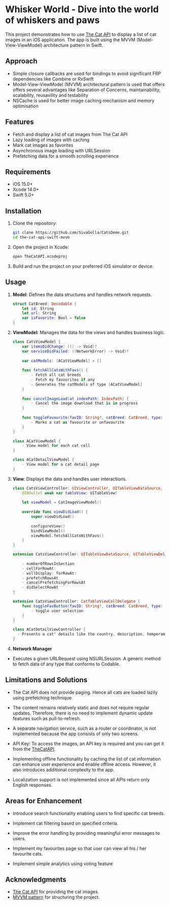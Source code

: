 # Whisker World - Dive into the world of whiskers and paws

This project demonstrates how to use [The Cat API](https://thecatapi.com/) to display a list of cat images in an iOS application. The app is built using the MVVM (Model-View-ViewModel) architecture pattern in Swift.

## Approach
- Simple closure callbacks are used for bindings to avoid significant FRP dependencies like Combine or RxSwift
- Model-View-ViewModel (MVVM) architectural pattern is used that offers offers several advantages like Separation of Concerns, maintainability, scalability, reusavility and testability
- NSCache is used for better image caching mechanism and memory optimisation
 
## Features

- Fetch and display a list of cat images from The Cat API
- Lazy loading of images with caching
- Mark cat images as favorites
- Asynchronous image loading with URLSession
- Prefetching data for a smooth scrolling experience

## Requirements

- iOS 15.0+
- Xcode 14.0+
- Swift 5.0+

## Installation

1. Clone the repository:
    ```sh
    git clone https://github.com/SivaGolla/CatsDemo.git
    cd the-cat-api-swift-mvvm
    ```

2. Open the project in Xcode:
    ```sh
    open TheCatAPI.xcodeproj
    ```

3. Build and run the project on your preferred iOS simulator or device.

## Usage

1. **Model**: Defines the data structures and handles network requests.
    ```swift
    struct CatBreed: Decodable {
        let id: String
        let url: String
        var isFavorite: Bool = false
    }
    ```    

2. **ViewModel**: Manages the data for the views and handles business logic.
    ```swift
    class CatsViewModel {
        var itemsDidChange: (() -> Void)?
        var serviceDidFailed: ((NetworkError) -> Void)?
        
        var catModels: [ACatViewModel] = []
            
        func fetchAllCatsWithFavs() {
            - Fetch all cat breeds
            - Fetch my favourites if any
            - Generates the catModels of type [ACatViewModel]
        }
            
        func cancelImageLoad(at indexPath: IndexPath) {
            - Cancel the image download that is in progress
        }
        
        func toggleFavourite(favID: String?, catBreed: CatBreed, type: FavOpType) {
            - Marks a cat as favourite or unfavourite 
        }
    }
    
    class ACatViewModel {
        - View model for each cat cell
    }
    
    class ACatDetailViewModel {
        - View model for a cat detail page
    }
    ```

3. **View**: Displays the data and handles user interactions.
    ```swift
    class CatsViewController: UIViewController, UITableViewDataSource, UITableViewDelegate {
        @IBOutlet weak var tableView: UITableView!
        
        let viewModel = CatImageViewModel()
        
        override func viewDidLoad() {
            super.viewDidLoad()
            
            configureView()
            bindViewModel()
            viewModel.fetchAllCatsWithFavs()
        }
    }
    
    extension CatsViewController: UITableViewDataSource, UITableViewDelegate, UITableViewDataSourcePrefetching {
        
        - numberOfRowsInSection
        - cellForRowAt:
        - willDisplay: forRowAt:
        - prefetchRowsAt
        - cancelPrefetchingForRowsAt
        - didSelectRowAt
    }
    
    extension CatsViewController: CatTableViewCellDelegate {
        func toggleFavButton(favID: String?, catBreed: CatBreed, type: FavOpType) {
            - toggle user selection
        }
    }
    
    class ACatDetailViewController {
      - Presents a cat' details like the country, description, temperament etc
    }
    ```

4. **Network Manager**
- Executes a given URLRequest using NSURLSession. A generic method to fetch data of any type that conforms to Codable.


## Limitations and Solutions

- The Cat API does not provide paging. Hence all cats are loaded lazily using prefetching technique

- The content remains relatively static and does not require regular updates. Therefore, there is no need to implement dynamic update features such as pull-to-refresh.

- A separate navigation service, such as a router or coordinator, is not implemented because the app consists of only two screens.

- API Key: To access the images, an API key is required and you can get it from the [TheCatAPI](https://thecatapi.com/).   

- Implementing offline functionality by caching the list of cat information can enhance user experience and enable offline access. However, it also introduces additional complexity to the app.

- Localization support is not implemented since all APIs return only English responses.

## Areas for Enhancement

- Introduce search functionality enabling users to find specific cat breeds.

- Implement cat filtering based on specified criteria.

- Improve the error handling by providing meaningful error messages to users.

- Implement my favourites page so that user can view all his / her favourite cats.

- Implement simple analytics using voting feature

## Acknowledgments

- [The Cat API](https://thecatapi.com/) for providing the cat images.
- [MVVM pattern](https://en.wikipedia.org/wiki/Model–view–viewmodel) for structuring the project.

